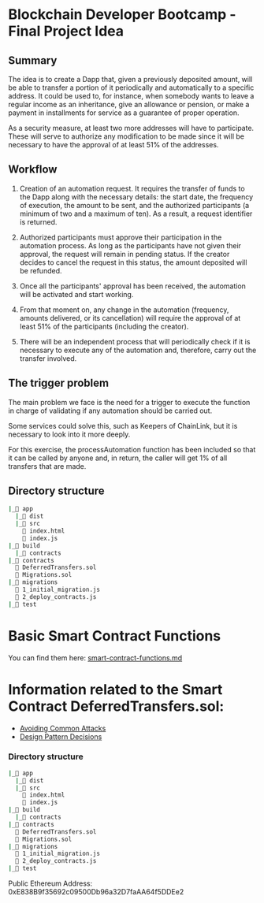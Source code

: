 # Blockchain Developer Bootcamp - Final Project Idea

## Summary

The idea is to create a Dapp that, given a previously deposited amount, will be able to transfer a portion of it periodically and automatically to a specific address. It could be used to, for instance, when somebody wants to leave a regular income as an inheritance, give an allowance or pension, or make a payment in installments for service as a guarantee of proper operation. 

As a security measure, at least two more addresses will have to participate. These will serve to authorize any modification to be made since it will be necessary to have the approval of at least 51% of the addresses.

## Workflow 

1. Creation of an automation request. It requires the transfer of funds to the Dapp along with the necessary details: the start date, the frequency of execution, the amount to be sent, and the authorized participants (a minimum of two and a maximum of ten). As a result, a request identifier is returned.

2. Authorized participants must approve their participation in the automation process. As long as the participants have not given their approval, the request will remain in pending status. If the creator decides to cancel the request in this status, the amount deposited will be refunded.

3. Once all the participants' approval has been received, the automation will be activated and start working.

4. From that moment on, any change in the automation (frequency, amounts delivered, or its cancellation) will require the approval of at least 51% of the participants (including the creator).

5. There will be an independent process that will periodically check if it is necessary to execute any of the automation and, therefore, carry out the transfer involved.

## The trigger problem

The main problem we face is the need for a trigger to execute the function in charge of validating if any automation should be carried out.

Some services could solve this, such as Keepers of ChainLink, but it is necessary to look into it more deeply.

For this exercise, the processAutomation function has been included so that it can be called by anyone and, in return, the caller will get 1% of all transfers that are made.

## Directory structure ##

```bash
|_📁 app
  |_📁 dist
  |_📁 src
    📝 index.html
    📝 index.js
|_📁 build
  |_📁 contracts
|_📁 contracts
  📝 DeferredTransfers.sol
  📝 Migrations.sol
|_📁 migrations
  📝 1_initial_migration.js
  📝 2_deploy_contracts.js
|_📁 test
```

# Basic Smart Contract Functions

You can find them here: [smart-contract-functions.md](./smart-contract-functions.md)

# Information related to the Smart Contract **DeferredTransfers.sol**:


- [Avoiding Common Attacks](./avoiding_common_attacks.md)
- [Design Pattern Decisions](./design_pattern_decisions.md)

### Directory structure ###

```bash
|_📁 app
  |_📁 dist
  |_📁 src
    📝 index.html
    📝 index.js
|_📁 build
  |_📁 contracts
|_📁 contracts
  📝 DeferredTransfers.sol
  📝 Migrations.sol
|_📁 migrations
  📝 1_initial_migration.js
  📝 2_deploy_contracts.js
|_📁 test
```
Public Ethereum Address: 0xE838B9f35692c09500Db96a32D7faAA64f5DDEe2